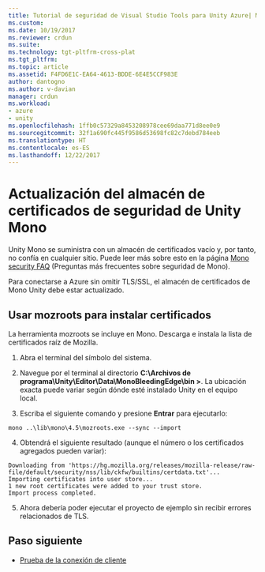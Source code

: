 ```yaml
---
title: Tutorial de seguridad de Visual Studio Tools para Unity Azure| Microsoft Docs
ms.custom: 
ms.date: 10/19/2017
ms.reviewer: crdun
ms.suite: 
ms.technology: tgt-pltfrm-cross-plat
ms.tgt_pltfrm: 
ms.topic: article
ms.assetid: F4FD6E1C-EA64-4613-BDDE-6E4E5CCF983E
author: dantogno
ms.author: v-davian
manager: crdun
ms.workload:
- azure
- unity
ms.openlocfilehash: 1ffb0c57329a8453208978cee69daa771d8ee0e9
ms.sourcegitcommit: 32f1a690fc445f9586d53698fc82c7debd784eeb
ms.translationtype: HT
ms.contentlocale: es-ES
ms.lasthandoff: 12/22/2017
---
```

# <a name="update-unity-mono-security-certificate-store"></a>Actualización del almacén de certificados de seguridad de Unity Mono

Unity Mono se suministra con un almacén de certificados vacío y, por tanto, no confía en cualquier sitio. Puede leer más sobre esto en la página [Mono security FAQ](http://www.mono-project.com/docs/faq/security/) (Preguntas más frecuentes sobre seguridad de Mono).

Para conectarse a Azure sin omitir TLS/SSL, el almacén de certificados de Mono Unity debe estar actualizado.

## <a name="using-mozroots-to-install-certificates"></a>Usar mozroots para instalar certificados

La herramienta mozroots se incluye en Mono. Descarga e instala la lista de certificados raíz de Mozilla.

1. Abra el terminal del símbolo del sistema.

2. Navegue por el terminal al directorio **C:\Archivos de programa\Unity\Editor\Data\MonoBleedingEdge\bin >**. La ubicación exacta puede variar según dónde esté instalado Unity en el equipo local.

3. Escriba el siguiente comando y presione **Entrar** para ejecutarlo:

  `mono ..\lib\mono\4.5\mozroots.exe --sync --import`

4. Obtendrá el siguiente resultado (aunque el número o los certificados agregados pueden variar):

  ```
  Downloading from 'https://hg.mozilla.org/releases/mozilla-release/raw-file/default/security/nss/lib/ckfw/builtins/certdata.txt'...
  Importing certificates into user store...
  1 new root certificates were added to your trust store.
  Import process completed.
  ```

5. Ahora debería poder ejecutar el proyecto de ejemplo sin recibir errores relacionados de TLS.

## <a name="next-step"></a>Paso siguiente

* [Prueba de la conexión de cliente](visual-studio-tools-for-unity-azure-connection.md)
